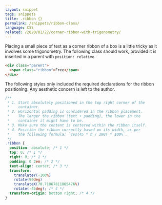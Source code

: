 ```yaml
---
layout: snippet
tags: snippets
title: .ribbon {}
permalink: /snippets/ribbon-class/
language: CSS
related: /2020/01/22/corner-ribbon-with-trigonometry/
---
```


Placing a small piece of text as a corner ribbon of a box is a little tricky as it involves some trigonometry. The following class should work, provided it is inserted in a parent with `position: relative`.

```html
<div class="parent">
  <span class="ribbon">Free</span>
</div>
```

The following styles only included the required declarations for the ribbon positioning. Any aesthetic concern is left to the author.

```css
/**
 * 1. Start absolutely positioned in the top right corner of the
 *    container.
 * 2. Horizontal padding is considered in the ribbon placement.
 *    The larger the ribbon (text + padding), the lower in the
 *    container it might have to be.
 * 3. Make sure the content is centered within the ribbon itself.
 * 4. Position the ribbon correctly based on its width, as per
 *    the following formula: `cos(45 * π / 180) * 100%`.
 */
.ribbon {
  position: absolute; /* 1 */
  top: 0; /* 1 */
  right: 0; /* 1 */
  padding: 0 2em; /* 2 */
  text-align: center; /* 3 */
  transform:
    translateY(-100%)
    rotate(90deg)
    translateX(70.71067811865476%)
    rotate(-45deg); /* 4 */
  transform-origin: bottom right; /* 4 */
}
```
